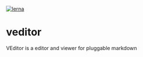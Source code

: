[![lerna](https://img.shields.io/badge/maintained%20with-lerna-cc00ff.svg)](https://lernajs.io/)

# veditor
VEditor is a editor and viewer for pluggable markdown
